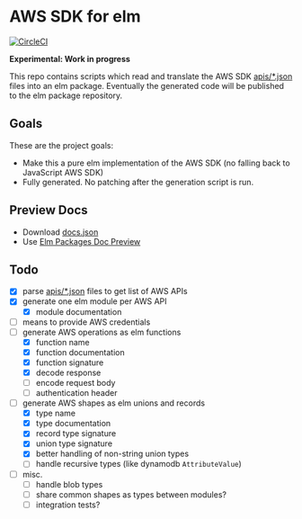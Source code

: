 AWS SDK for elm
===============

[![CircleCI](https://img.shields.io/circleci/project/github/ktonon/aws-sdk-elm/master.svg)](https://circleci.com/gh/ktonon/aws-sdk-elm)

__Experimental: Work in progress__

This repo contains scripts which read and translate the AWS SDK [apis/*.json][] files into an elm package. Eventually the generated code will be published to the elm package repository.

## Goals

These are the project goals:

* Make this a pure elm implementation of the AWS SDK (no falling back to JavaScript AWS SDK)
* Fully generated. No patching after the generation script is run.

## Preview Docs

* Download [docs.json](https://s3.amazonaws.com/aws-sdk-elm/docs.json)
* Use [Elm Packages Doc Preview](http://package.elm-lang.org/help/docs-preview)

## Todo

* [x] parse [apis/*.json][] files to get list of AWS APIs
* [x] generate one elm module per AWS API
  * [x] module documentation
* [ ] means to provide AWS credentials
* [ ] generate AWS operations as elm functions
  * [x] function name
  * [x] function documentation
  * [x] function signature
  * [x] decode response
  * [ ] encode request body
  * [ ] authentication header
* [ ] generate AWS shapes as elm unions and records
  * [x] type name
  * [x] type documentation
  * [x] record type signature
  * [x] union type signature
  * [x] better handling of non-string union types
  * [ ] handle recursive types (like dynamodb `AttributeValue`)
* [ ] misc.
  * [ ] handle blob types
  * [ ] share common shapes as types between modules?
  * [ ] integration tests?

[apis/*.json]:https://github.com/aws/aws-sdk-js/tree/master/apis
[AWS SDK for JavaScript]:https://github.com/aws/aws-sdk-js
